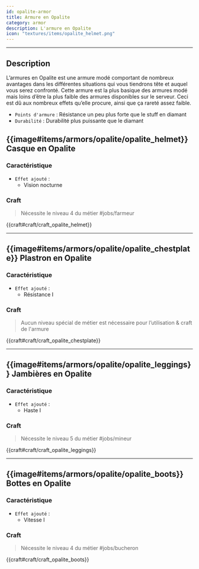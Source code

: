 ```yaml
---
id: opalite-armor
title: Armure en Opalite
category: armor
description: L'armure en Opalite 
icon: "textures/items/opalite_helmet.png"
---
```

___

## Description 

L’armures en Opalite est une armure modé comportant de nombreux avantages dans les différentes situations qui vous tiendrons tête et auquel vous serez confronté. 
Cette armure est la plus basique des armures modé mais loins d’être la plus faible des armures disponibles sur le serveur. 
Ceci est dû aux nombreux effets qu’elle procure, ainsi que ça rareté assez faible.

- ``Points d'armure`` : Résistance un peu plus forte que le stuff en diamant
- ``Durabilité`` : Durabilité plus puissante que le diamant

## {{image#items/armors/opalite/opalite_helmet}} Casque en Opalite

### Caractéristique

- ``Effet ajouté`` : 
    * Vision nocturne

### Craft 

> Nécessite le niveau 4 du métier #jobs/farmeur

{{craft#craft/craft_opalite_helmet}} 

---

## {{image#items/armors/opalite/opalite_chestplate}} Plastron en Opalite

### Caractéristique

- ``Effet ajouté`` : 
    * Résistance I

### Craft 

> Aucun niveau spécial de métier est nécessaire pour l’utilisation & craft de l'armure

{{craft#craft/craft_opalite_chestplate}} 

---

## {{image#items/armors/opalite/opalite_leggings}} Jambières en Opalite

### Caractéristique

- ``Effet ajouté`` : 
    * Haste I

### Craft 

> Nécessite le niveau 5 du métier #jobs/mineur

{{craft#craft/craft_opalite_leggings}} 

---

## {{image#items/armors/opalite/opalite_boots}} Bottes en Opalite

### Caractéristique

- ``Effet ajouté`` : 
    * Vitesse I

### Craft 

> Nécessite le niveau 4 du métier #jobs/bucheron

{{craft#craft/craft_opalite_boots}} 
